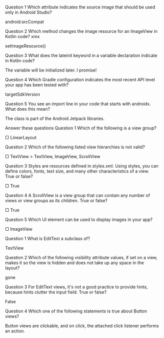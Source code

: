 Question 1
Which <ImageView> attribute indicates the source image that should be used only in Android Studio?

android:srcCompat

Question 2
Which method changes the image resource for an ImageView in Kotlin code? xmx

setImageResource()

Question 3
What does the lateinit keyword in a variable declaration indicate in Kotlin code?

The variable will be initialized later. I promise!

Question 4
Which Gradle configuration indicates the most recent API level your app has been tested with?

targetSdkVersion

Question 5
You see an import line in your code that starts with androidx. What does this mean?

The class is part of the Android Jetpack libraries.

Answer these questions
Question 1
Which of the following is a view group?

▢ LinearLayout

Question 2
Which of the following listed view hierarchies is not valid?

▢ TextView > TextView, ImageView, ScrollView

Question 3
Styles are resources defined in styles.xml. Using styles, you can define colors, fonts, text size, and many other characteristics of a view. True or false?

▢ True

Question 4
A ScrollView is a view group that can contain any number of views or view groups as its children. True or false?

▢ True

Question 5
Which UI element can be used to display images in your app?

▢ ImageView

Question 1
What is EditText a subclass of?

TextView

Question 2
Which of the following visibility attribute values, if set on a view, makes it so the view is hidden and does not take up any space in the layout?

gone

Question 3
For EditText views, it's not a good practice to provide hints, because hints clutter the input field. True or false?

False

Question 4
Which one of the following statements is true about Button views?

Button views are clickable, and on click, the attached click listener performs an action.